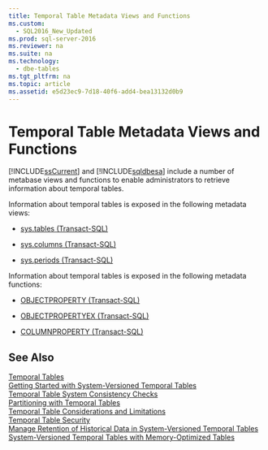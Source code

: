 ```yaml
---
title: Temporal Table Metadata Views and Functions
ms.custom: 
  - SQL2016_New_Updated
ms.prod: sql-server-2016
ms.reviewer: na
ms.suite: na
ms.technology: 
  - dbe-tables
ms.tgt_pltfrm: na
ms.topic: article
ms.assetid: e5d23ec9-7d18-40f6-add4-bea13132d0b9
---
```

# Temporal Table Metadata Views and Functions
  [!INCLUDE[ssCurrent](../../Topics/TopicNameContainA/includes/ssCurrent_md.md)] and [!INCLUDE[sqldbesa](../../Topics/TopicNameNotContainA/includes/sqldbesa_md.md)] include a number of metabase views and functions to enable administrators to retrieve information about temporal tables.  
  
 Information about temporal tables is exposed in the following metadata views:  
  
-   [sys.tables &#40;Transact-SQL&#41;](../Topic/sys.tables%20\(Transact-SQL\).md)  
  
-   [sys.columns &#40;Transact-SQL&#41;](../Topic/sys.columns%20\(Transact-SQL\).md)  
  
-   [sys.periods &#40;Transact-SQL&#41;](../Topic/sys.periods%20\(Transact-SQL\).md)  
  
 Information about temporal tables is exposed in the following metadata functions:  
  
-   [OBJECTPROPERTY &#40;Transact-SQL&#41;](../Topic/OBJECTPROPERTY%20\(Transact-SQL\).md)  
  
-   [OBJECTPROPERTYEX &#40;Transact-SQL&#41;](../Topic/OBJECTPROPERTYEX%20\(Transact-SQL\).md)  
  
-   [COLUMNPROPERTY &#40;Transact-SQL&#41;](../Topic/COLUMNPROPERTY%20\(Transact-SQL\).md)  
  
## See Also  
 [Temporal Tables](../../Topics/TopicNameNotContainA/Temporal-Tables.md)   
 [Getting Started with System-Versioned Temporal Tables](../../Topics/TopicNameNotContainA/Getting-Started-with-System-Versioned-Temporal-Tables.md)   
 [Temporal Table System Consistency Checks](../../Topics/TopicNameNotContainA/Temporal-Table-System-Consistency-Checks.md)   
 [Partitioning with Temporal Tables](../../Topics/TopicNameNotContainA/Partitioning-with-Temporal-Tables.md)   
 [Temporal Table Considerations and Limitations](../../Topics/TopicNameNotContainA/Temporal-Table-Considerations-and-Limitations.md)   
 [Temporal Table Security](../../Topics/TopicNameNotContainA/Temporal-Table-Security.md)   
 [Manage Retention of Historical Data in System-Versioned Temporal Tables](../../Topics/TopicNameNotContainA/Manage-Retention-of-Historical-Data-in-System-Versioned-Temporal-Tables.md)   
 [System-Versioned Temporal Tables with Memory-Optimized Tables](../../Topics/TopicNameNotContainA/System-Versioned-Temporal-Tables-with-Memory-Optimized-Tables.md)  
  
  